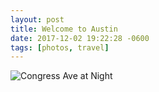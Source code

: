 ```yaml
---
layout: post
title: Welcome to Austin
date: 2017-12-02 19:22:28 -0600
tags: [photos, travel]
---
```

![Congress Ave at Night](https://nan.nyc3.digitaloceanspaces.com/notanumber.io/posts/2017-12-02-welcome-to-austin/9I3A9641.jpg)

